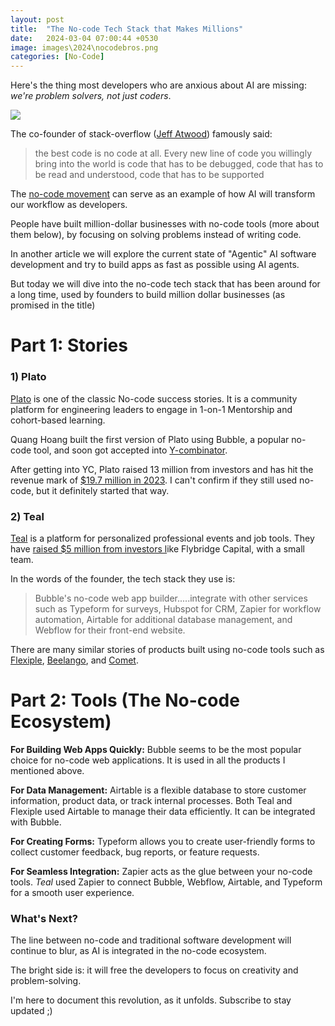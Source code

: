 ```yaml
---
layout: post
title:  "The No-code Tech Stack that Makes Millions"
date:   2024-03-04 07:00:44 +0530
image: images\2024\nocodebros.png
categories: [No-Code]
---
```

Here's the thing most developers who are anxious about AI are missing: *we're problem solvers, not just coders*.

<img src="\blog\images\featured_image_for_ py_to_apk.png?raw=true">

The co-founder of stack-overflow ([Jeff Atwood](https://twitter.com/codinghorror?lang=en)) famously said:

> the best code is no code at all. Every new line of code you willingly bring into the world is code that has to be debugged, code that has to be read and understood, code that has to be supported

The [no-code movement](https://www.nocode.tech) can serve as an example of how AI will transform our workflow as developers.

People have built million-dollar businesses with no-code tools (more about them below), by focusing on solving problems instead of writing code.

In another article we will explore the current state of "Agentic" AI software development and try to build apps as fast as possible using AI agents.

But today we will dive into the no-code tech stack that has been around for a long time, used by founders to build million dollar businesses (as promised in the title)

# Part 1: Stories

### 1) Plato

[Plato](https://www.platohq.com/) is one of the classic No-code success stories. It is a community platform for engineering leaders to engage in 1-on-1 Mentorship and cohort-based learning.

Quang Hoang built the first version of Plato using Bubble, a popular no-code tool, and soon got accepted into [Y-combinator](https://www.ycombinator.com/companies/plato).

After getting into YC, Plato raised 13 million from investors and has hit the revenue mark of [$19.7 million in 2023](https://getlatka.com/companies/plato). I can't confirm if they still used no-code, but it definitely started that way.

### 2) Teal

[Teal](https://www.tealhq.com/) is a platform for personalized professional events and job tools. They have [raised $5 million from investors l](https://techcrunch.com/2020/07/08/tealhq-with-5-million-in-funding-looks-to-help-people-land-a-job/?ref=bubble.io)ike Flybridge Capital, with a small team.

In the words of the founder, the tech stack they use is:

> Bubble's no-code web app builder.....integrate with other services such as Typeform for surveys, Hubspot for CRM, Zapier for workflow automation, Airtable for additional database management, and Webflow for their front-end website.

There are many similar stories of products built using no-code tools such as [Flexiple](https://makerpad.zapier.com/posts/how-flexiple-made-3-million-with-a-no-code-tech-stack-of-100-month), [Beelango](https://www.google.com/url?sa=t&source=web&rct=j&opi=89978449&url=https://www.youtube.com/watch%3Fv%3D-GLMqnm2OjU&ved=2ahUKEwidqq_tn6aFAxXDm68BHYBJCF8QwqsBegQIDhAG&usg=AOvVaw29OZAKBYzlG9d6rmmgD_eT), and [Comet](https://dipakbarkale.medium.com/how-comet-built-a-marketplace-and-raised-12-8-million-without-writing-a-single-line-of-code-0ed0d7e215c2).

# Part 2: Tools (The No-code Ecosystem)

**For Building Web Apps Quickly:** Bubble seems to be the most popular choice for no-code web applications. It is used in all the products I mentioned above.

**For Data Management:** Airtable is a flexible database to store customer information, product data, or track internal processes. Both Teal and Flexiple used Airtable to manage their data efficiently. It can be integrated with Bubble.

**For Creating Forms:** Typeform allows you to create user-friendly forms to collect customer feedback, bug reports, or feature requests.

**For Seamless Integration:** Zapier acts as the glue between your no-code tools. *Teal* used Zapier to connect Bubble, Webflow, Airtable, and Typeform for a smooth user experience.

### What's Next?

The line between no-code and traditional software development will continue to blur, as AI is integrated in the no-code ecosystem.

The bright side is: it will free the developers to focus on creativity and problem-solving.

I'm here to document this revolution, as it unfolds. Subscribe to stay updated ;)